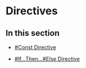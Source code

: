 
# Directives

## In this section


-  [#Const Directive](c5d74b3a-75b1-1263-ab98-82a1a1087207.md)
    
-  [#If...Then...#Else Directive](cdda62a6-f9e4-237e-c8b7-a2076e16ff7d.md)
    
